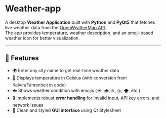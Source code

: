# Weather-app

A desktop **Weather Application** built with **Python** and **PyQt5** that fetches live weather data from the [OpenWeatherMap API](https://openweathermap.org/).  
The app provides temperature, weather description, and an emoji-based weather icon for better visualization.  

---

## 🚀 Features
- 🌍 Enter any city name to get real-time weather data  
- 🌡️ Displays temperature in Celsius (with conversion from Kelvin/Fahrenheit in code)  
- ☁️ Shows weather condition with emojis (☀️, 🌧️, ❄️, ⛈️, 🌪️, etc.)  
- 🔒 Implements robust **error handling** for invalid input, API key errors, and network issues  
- 🎨 Clean and styled **GUI interface** using Qt Stylesheet  
